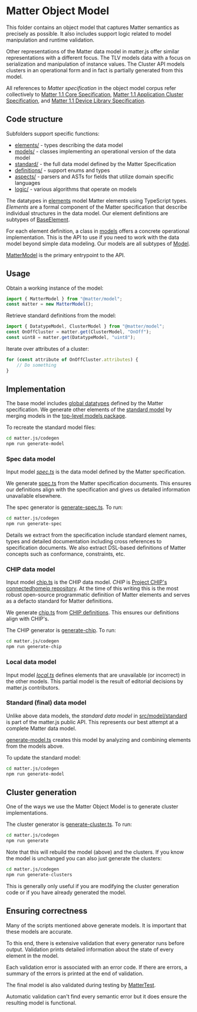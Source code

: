 # Matter Object Model

This folder contains an object model that captures Matter semantics as precisely as possible. It also includes support
logic related to model manipulation and runtime validation.

Other representations of the Matter data model in matter.js offer similar representations with a different focus. The
TLV models data with a focus on serialization and manipulation of instance values. The Cluster API models clusters in
an operational form and in fact is partially generated from this model.

All references to _Matter specification_ in the object model corpus refer collectively to [Matter 1.1 Core
Specification](https://csa-iot.org/developer-resource/specifications-download-request/), [Matter 1.1 Application Cluster
Specification](https://csa-iot.org/developer-resource/specifications-download-request/), and [Matter 1.1 Device Library
Specification](https://csa-iot.org/developer-resource/specifications-download-request/).

## Code structure

Subfolders support specific functions:

-   [elements/](elements) - types describing the data model
-   [models/](models) - classes implementing an operational version of the data model
-   [standard/](standard) - the full data model defined by the Matter Specification
-   [definitions/](definitions) - support enums and types
-   [aspects/](aspects) - parsers and ASTs for fields that utilize domain specific languages
-   [logic/](logic) - various algorithms that operate on models

The datatypes in [elements](elements) model Matter elements using TypeScript types. _Elements_ are a formal component
of the Matter specification that describe individual structures in the data model. Our element definitions are subtypes
of [BaseElement](elements/BaseElement.ts).

For each element definition, a class in [models](models) offers a concrete operational implementation. This is the API
to use if you need to work with the data model beyond simple data modeling. Our models are all subtypes of
[Model](models/Model.ts).

[MatterModel](models/MatterModel.ts) is the primary entrypoint to the API.

## Usage

Obtain a working instance of the model:

```ts
import { MatterModel } from "@matter/model";
const matter = new MatterModel();
```

Retrieve standard definitions from the model:

```ts
import { DatatypeModel, ClusterModel } from "@matter/model";
const OnOffCluster = matter.get(ClusterModel, "OnOff");
const uint8 = matter.get(DatatypeModel, "uint8");
```

Iterate over attributes of a cluster:

```ts
for (const attribute of OnOffCluster.attributes) {
    // Do something
}
```

## Implementation

The base model includes [global datatypes](elements/Globals.ts) defined by the Matter specification. We generate other
elements of the [standard model](standard/Matter.ts) by merging models in the [top-level models
package](../../../../models).

To recreate the standard model files:

```sh
cd matter.js/codegen
npm run generate-model
```

### Spec data model

Input model _[spec.ts](../../../../models/src/spec.ts)_ is the data model defined by the Matter specification.

We generate [spec.ts](../../../../models/src/spec.ts) from the Matter specification documents. This ensures our
definitions align with the specification and gives us detailed information unavailable elsewhere.

The spec generator is [generate-spec.ts](../../../../codegen/generate-spec.ts).
To run:

```sh
cd matter.js/codegen
npm run generate-spec
```

Details we extract from the specification include standard element names, types and detailed documentation including
cross references to specification documents. We also extract DSL-based definitions of Matter concepts such as
conformance, constraints, etc.

### CHIP data model

Input model [chip.ts](../../../../models/src/chip.ts) is the CHIP data model. _CHIP_ is [Project CHIP's connectedhomeip
repository](https://github.com/project-chip/connectedhomeip/). At the time of this writing this is the most robust
open-source programmatic definition of Matter elements and serves as a defacto standard for Matter definitions.

We generate [chip.ts](../../../../models/src/chip.ts) from [CHIP
definitions](https://github.com/project-chip/connectedhomeip/tree/master/src/app/zap-templates/zcl/data-model). This
ensures our definitions align with CHIP's.

The CHIP generator is [generate-chip](../../../../codegen/generate-chip.ts). To run:

```sh
cd matter.js/codegen
npm run generate-chip
```

### Local data model

Input model _[local.ts](../../../../models/src/local.ts)_ defines elements that are unavailable (or incorrect) in the
other models. This partial model is the result of editorial decisions by matter.js contributors.

### Standard (final) data model

Unlike above data models, the _standard data model_ in [src/model/standard](./standard) is part of the matter.js public
API. This represents our best attempt at a complete Matter data model.

[generate-model.ts](../../../../codegen/generate-model.ts) creates this model by analyzing and combining elements from
the models above.

To update the standard model:

```sh
cd matter.js/codegen
npm run generate-model
```

## Cluster generation

One of the ways we use the Matter Object Model is to generate cluster
implementations.

The cluster generator is [generate-cluster.ts](../../../../codegen/generate-clusters.ts).
To run:

```sh
cd matter.js/codegen
npm run generate
```

Note that this will rebuild the model (above) and the clusters. If you know the model is unchanged you can also just
generate the clusters:

```sh
cd matter.js/codegen
npm run generate-clusters
```

This is generally only useful if you are modifying the cluster generation code or if you have already generated the
model.

## Ensuring correctness

Many of the scripts mentioned above generate models. It is important that these models are accurate.

To this end, there is extensive validation that every generator runs before output. Validation prints detailed
information about the state of every element in the model.

Each validation error is associated with an error code. If there are errors, a summary of the errors is printed at the
end of validation.

The final model is also validated during testing by [MatterTest](../../test/model/standard/MatterTest.ts).

Automatic validation can't find every semantic error but it does ensure the resulting model is functional.
